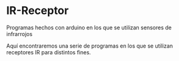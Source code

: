 # IR-Receptor
Programas hechos con arduino en los que se utilizan sensores de infrarrojos

Aquí encontraremos una serie de programas en los que se utilizan receptores IR para distintos fines.
